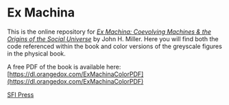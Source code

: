 # Ex Machina

This is the online repository for [<i>Ex Machina: Coevolving Machines & the Origins of the Social Universe</i>](https://www.sfipress.org/books/ex-machina) by John H. Miller. Here you will find both the code referenced within the book and color versions of the greyscale figures in the physical book.

A free PDF of the book is available here: [https://dl.orangedox.com/ExMachinaColorPDF](https://dl.orangedox.com/ExMachinaColorPDF)

[SFI Press](https://sfipress.org)
